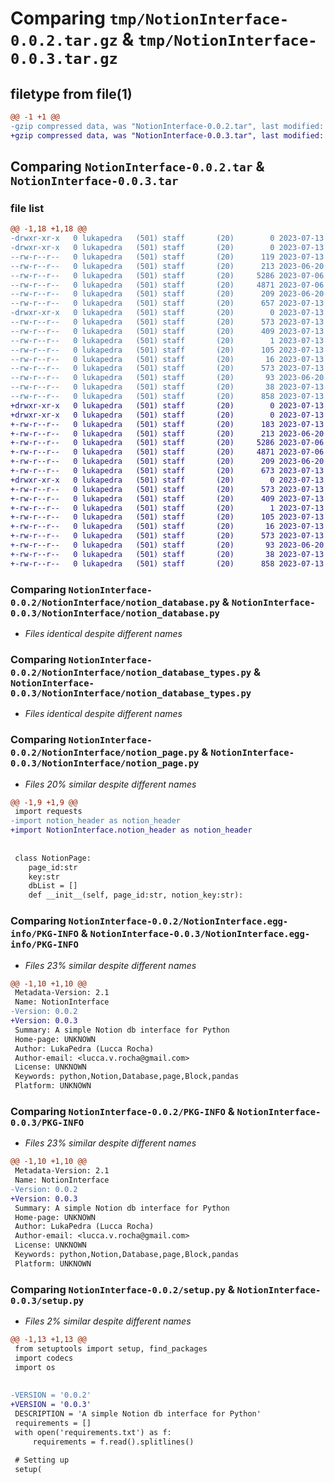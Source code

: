 # Comparing `tmp/NotionInterface-0.0.2.tar.gz` & `tmp/NotionInterface-0.0.3.tar.gz`

## filetype from file(1)

```diff
@@ -1 +1 @@
-gzip compressed data, was "NotionInterface-0.0.2.tar", last modified: Thu Jul 13 17:54:11 2023, max compression
+gzip compressed data, was "NotionInterface-0.0.3.tar", last modified: Thu Jul 13 19:14:02 2023, max compression
```

## Comparing `NotionInterface-0.0.2.tar` & `NotionInterface-0.0.3.tar`

### file list

```diff
@@ -1,18 +1,18 @@
-drwxr-xr-x   0 lukapedra   (501) staff       (20)        0 2023-07-13 17:54:11.364767 NotionInterface-0.0.2/
-drwxr-xr-x   0 lukapedra   (501) staff       (20)        0 2023-07-13 17:54:11.363594 NotionInterface-0.0.2/NotionInterface/
--rw-r--r--   0 lukapedra   (501) staff       (20)      119 2023-07-13 17:26:00.000000 NotionInterface-0.0.2/NotionInterface/__init__.py
--rw-r--r--   0 lukapedra   (501) staff       (20)      213 2023-06-20 12:23:58.000000 NotionInterface-0.0.2/NotionInterface/constants.py
--rw-r--r--   0 lukapedra   (501) staff       (20)     5286 2023-07-06 18:36:15.000000 NotionInterface-0.0.2/NotionInterface/notion_database.py
--rw-r--r--   0 lukapedra   (501) staff       (20)     4871 2023-07-06 18:36:53.000000 NotionInterface-0.0.2/NotionInterface/notion_database_types.py
--rw-r--r--   0 lukapedra   (501) staff       (20)      209 2023-06-20 12:23:58.000000 NotionInterface-0.0.2/NotionInterface/notion_header.py
--rw-r--r--   0 lukapedra   (501) staff       (20)      657 2023-07-13 17:23:08.000000 NotionInterface-0.0.2/NotionInterface/notion_page.py
-drwxr-xr-x   0 lukapedra   (501) staff       (20)        0 2023-07-13 17:54:11.364446 NotionInterface-0.0.2/NotionInterface.egg-info/
--rw-r--r--   0 lukapedra   (501) staff       (20)      573 2023-07-13 17:54:11.000000 NotionInterface-0.0.2/NotionInterface.egg-info/PKG-INFO
--rw-r--r--   0 lukapedra   (501) staff       (20)      409 2023-07-13 17:54:11.000000 NotionInterface-0.0.2/NotionInterface.egg-info/SOURCES.txt
--rw-r--r--   0 lukapedra   (501) staff       (20)        1 2023-07-13 17:54:11.000000 NotionInterface-0.0.2/NotionInterface.egg-info/dependency_links.txt
--rw-r--r--   0 lukapedra   (501) staff       (20)      105 2023-07-13 17:54:11.000000 NotionInterface-0.0.2/NotionInterface.egg-info/requires.txt
--rw-r--r--   0 lukapedra   (501) staff       (20)       16 2023-07-13 17:54:11.000000 NotionInterface-0.0.2/NotionInterface.egg-info/top_level.txt
--rw-r--r--   0 lukapedra   (501) staff       (20)      573 2023-07-13 17:54:11.364634 NotionInterface-0.0.2/PKG-INFO
--rw-r--r--   0 lukapedra   (501) staff       (20)       93 2023-06-20 12:23:58.000000 NotionInterface-0.0.2/README.md
--rw-r--r--   0 lukapedra   (501) staff       (20)       38 2023-07-13 17:54:11.364809 NotionInterface-0.0.2/setup.cfg
--rw-r--r--   0 lukapedra   (501) staff       (20)      858 2023-07-13 17:53:45.000000 NotionInterface-0.0.2/setup.py
+drwxr-xr-x   0 lukapedra   (501) staff       (20)        0 2023-07-13 19:14:02.521296 NotionInterface-0.0.3/
+drwxr-xr-x   0 lukapedra   (501) staff       (20)        0 2023-07-13 19:14:02.520114 NotionInterface-0.0.3/NotionInterface/
+-rw-r--r--   0 lukapedra   (501) staff       (20)      183 2023-07-13 19:13:24.000000 NotionInterface-0.0.3/NotionInterface/__init__.py
+-rw-r--r--   0 lukapedra   (501) staff       (20)      213 2023-06-20 12:23:58.000000 NotionInterface-0.0.3/NotionInterface/constants.py
+-rw-r--r--   0 lukapedra   (501) staff       (20)     5286 2023-07-06 18:36:15.000000 NotionInterface-0.0.3/NotionInterface/notion_database.py
+-rw-r--r--   0 lukapedra   (501) staff       (20)     4871 2023-07-06 18:36:53.000000 NotionInterface-0.0.3/NotionInterface/notion_database_types.py
+-rw-r--r--   0 lukapedra   (501) staff       (20)      209 2023-06-20 12:23:58.000000 NotionInterface-0.0.3/NotionInterface/notion_header.py
+-rw-r--r--   0 lukapedra   (501) staff       (20)      673 2023-07-13 19:07:31.000000 NotionInterface-0.0.3/NotionInterface/notion_page.py
+drwxr-xr-x   0 lukapedra   (501) staff       (20)        0 2023-07-13 19:14:02.520995 NotionInterface-0.0.3/NotionInterface.egg-info/
+-rw-r--r--   0 lukapedra   (501) staff       (20)      573 2023-07-13 19:14:02.000000 NotionInterface-0.0.3/NotionInterface.egg-info/PKG-INFO
+-rw-r--r--   0 lukapedra   (501) staff       (20)      409 2023-07-13 19:14:02.000000 NotionInterface-0.0.3/NotionInterface.egg-info/SOURCES.txt
+-rw-r--r--   0 lukapedra   (501) staff       (20)        1 2023-07-13 19:14:02.000000 NotionInterface-0.0.3/NotionInterface.egg-info/dependency_links.txt
+-rw-r--r--   0 lukapedra   (501) staff       (20)      105 2023-07-13 19:14:02.000000 NotionInterface-0.0.3/NotionInterface.egg-info/requires.txt
+-rw-r--r--   0 lukapedra   (501) staff       (20)       16 2023-07-13 19:14:02.000000 NotionInterface-0.0.3/NotionInterface.egg-info/top_level.txt
+-rw-r--r--   0 lukapedra   (501) staff       (20)      573 2023-07-13 19:14:02.521176 NotionInterface-0.0.3/PKG-INFO
+-rw-r--r--   0 lukapedra   (501) staff       (20)       93 2023-06-20 12:23:58.000000 NotionInterface-0.0.3/README.md
+-rw-r--r--   0 lukapedra   (501) staff       (20)       38 2023-07-13 19:14:02.521340 NotionInterface-0.0.3/setup.cfg
+-rw-r--r--   0 lukapedra   (501) staff       (20)      858 2023-07-13 19:13:40.000000 NotionInterface-0.0.3/setup.py
```

### Comparing `NotionInterface-0.0.2/NotionInterface/notion_database.py` & `NotionInterface-0.0.3/NotionInterface/notion_database.py`

 * *Files identical despite different names*

### Comparing `NotionInterface-0.0.2/NotionInterface/notion_database_types.py` & `NotionInterface-0.0.3/NotionInterface/notion_database_types.py`

 * *Files identical despite different names*

### Comparing `NotionInterface-0.0.2/NotionInterface/notion_page.py` & `NotionInterface-0.0.3/NotionInterface/notion_page.py`

 * *Files 20% similar despite different names*

```diff
@@ -1,9 +1,9 @@
 import requests
-import notion_header as notion_header
+import NotionInterface.notion_header as notion_header
 
 
 class NotionPage:
 	page_id:str
 	key:str
 	dbList = []
 	def __init__(self, page_id:str, notion_key:str):
```

### Comparing `NotionInterface-0.0.2/NotionInterface.egg-info/PKG-INFO` & `NotionInterface-0.0.3/NotionInterface.egg-info/PKG-INFO`

 * *Files 23% similar despite different names*

```diff
@@ -1,10 +1,10 @@
 Metadata-Version: 2.1
 Name: NotionInterface
-Version: 0.0.2
+Version: 0.0.3
 Summary: A simple Notion db interface for Python
 Home-page: UNKNOWN
 Author: LukaPedra (Lucca Rocha)
 Author-email: <lucca.v.rocha@gmail.com>
 License: UNKNOWN
 Keywords: python,Notion,Database,page,Block,pandas
 Platform: UNKNOWN
```

### Comparing `NotionInterface-0.0.2/PKG-INFO` & `NotionInterface-0.0.3/PKG-INFO`

 * *Files 23% similar despite different names*

```diff
@@ -1,10 +1,10 @@
 Metadata-Version: 2.1
 Name: NotionInterface
-Version: 0.0.2
+Version: 0.0.3
 Summary: A simple Notion db interface for Python
 Home-page: UNKNOWN
 Author: LukaPedra (Lucca Rocha)
 Author-email: <lucca.v.rocha@gmail.com>
 License: UNKNOWN
 Keywords: python,Notion,Database,page,Block,pandas
 Platform: UNKNOWN
```

### Comparing `NotionInterface-0.0.2/setup.py` & `NotionInterface-0.0.3/setup.py`

 * *Files 2% similar despite different names*

```diff
@@ -1,13 +1,13 @@
 from setuptools import setup, find_packages
 import codecs
 import os
 
 
-VERSION = '0.0.2'
+VERSION = '0.0.3'
 DESCRIPTION = 'A simple Notion db interface for Python'
 requirements = []
 with open('requirements.txt') as f:
     requirements = f.read().splitlines()
 
 # Setting up
 setup(
```

